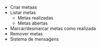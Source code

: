 - Criar metaas
- Listar metas
    - Metas realizadas
    - Metas abertas
- Marcar/desmarcar metas como realizada
- Remover metas
- Sistema de mensagens
